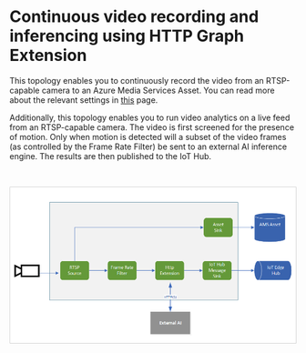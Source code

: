 # Continuous video recording and inferencing using HTTP Graph Extension

This topology enables you to continuously record the video from an RTSP-capable camera to an Azure Media Services Asset. You can read more about the relevant settings in [this](https://github.com/Azure/live-video-analytics/blob/master/MediaGraph/topologies/cvr-asset/readme.md) page.

Additionally, this topology enables you to run video analytics on a live feed from an RTSP-capable camera. The video is first screened for the presence of motion. Only when motion is detected will a subset of the video frames (as controlled by the Frame Rate Filter) be sent to an external AI inference engine. The results are then published to the IoT Hub.


<br>
<p align="center">
  <img src="./topology.png" title="Continuous video recording and inferencing using HTTP Extension"/>
</p>
<br>
